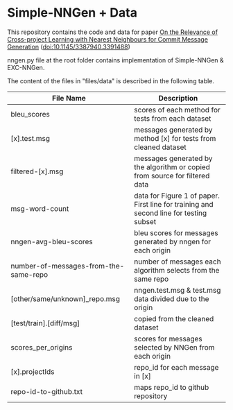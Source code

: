 # Simple-NNGen + Data

This repository contains the code and data for paper [On the Relevance of Cross-project Learning with Nearest Neighbours for Commit Message Generation](http://arxiv.org/pdf/2010.01924) ([doi:10.1145/3387940.3391488](https://doi.org/10.1145/3387940.3391488))

nngen.py file at the root folder contains implementation of Simple-NNGen & EXC-NNGen.

The content of the files in "files/data" is described in the following table.

| File Name                             | Description                                                                            |
|---------------------------------------|----------------------------------------------------------------------------------------|
| bleu_scores                           | scores of each method for tests from each dataset                                      |
| [x].test.msg                          | messages generated by method [x] for tests from cleaned dataset                        |
| filtered-[x].msg                      | messages generated by the algorithm or copied from source for filtered data            |
| msg-word-count                        | data for Figure 1 of paper. First line for training and second line for testing subset |
| nngen-avg-bleu-scores                 | bleu scores for messages generated by nngen for each origin                            |
| number-of-messages-from-the-same-repo | number of messages each algorithm selects from the same repo                           |
| [other/same/unknown]_repo.msg         | nngen.test.msg & test.msg data divided due to the origin                               |
| [test/train].[diff/msg]               | copied from the cleaned dataset                                                        |
| scores_per_origins                    | scores for messages selected by NNGen from each origin                                 |
| [x].projectIds                        | repo_id for each message in [x]                                                        |
| repo-id-to-github.txt                 | maps repo_id to github repository                                                      |
